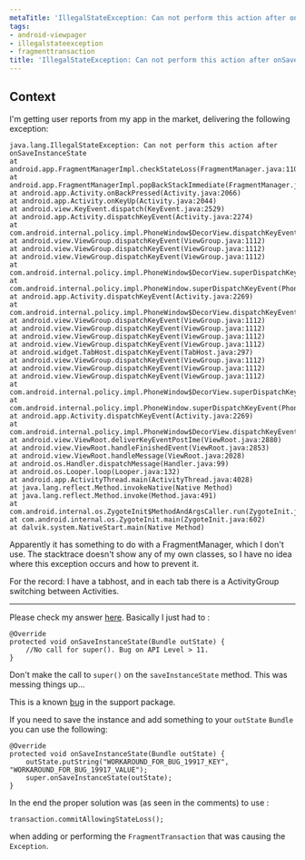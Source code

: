 ```yaml
---
metaTitle: 'IllegalStateException: Can not perform this action after onSaveInstanceState with ViewPager'
tags:
- android-viewpager
- illegalstateexception
- fragmenttransaction
title: 'IllegalStateException: Can not perform this action after onSaveInstanceState with ViewPager'
---
```


## Context

I'm getting user reports from my app in the market, delivering the following exception:



```
java.lang.IllegalStateException: Can not perform this action after onSaveInstanceState
at android.app.FragmentManagerImpl.checkStateLoss(FragmentManager.java:1109)
at android.app.FragmentManagerImpl.popBackStackImmediate(FragmentManager.java:399)
at android.app.Activity.onBackPressed(Activity.java:2066)
at android.app.Activity.onKeyUp(Activity.java:2044)
at android.view.KeyEvent.dispatch(KeyEvent.java:2529)
at android.app.Activity.dispatchKeyEvent(Activity.java:2274)
at com.android.internal.policy.impl.PhoneWindow$DecorView.dispatchKeyEvent(PhoneWindow.java:1803)
at android.view.ViewGroup.dispatchKeyEvent(ViewGroup.java:1112)
at android.view.ViewGroup.dispatchKeyEvent(ViewGroup.java:1112)
at android.view.ViewGroup.dispatchKeyEvent(ViewGroup.java:1112)
at com.android.internal.policy.impl.PhoneWindow$DecorView.superDispatchKeyEvent(PhoneWindow.java:1855)
at com.android.internal.policy.impl.PhoneWindow.superDispatchKeyEvent(PhoneWindow.java:1277)
at android.app.Activity.dispatchKeyEvent(Activity.java:2269)
at com.android.internal.policy.impl.PhoneWindow$DecorView.dispatchKeyEvent(PhoneWindow.java:1803)
at android.view.ViewGroup.dispatchKeyEvent(ViewGroup.java:1112)
at android.view.ViewGroup.dispatchKeyEvent(ViewGroup.java:1112)
at android.view.ViewGroup.dispatchKeyEvent(ViewGroup.java:1112)
at android.view.ViewGroup.dispatchKeyEvent(ViewGroup.java:1112)
at android.widget.TabHost.dispatchKeyEvent(TabHost.java:297)
at android.view.ViewGroup.dispatchKeyEvent(ViewGroup.java:1112)
at android.view.ViewGroup.dispatchKeyEvent(ViewGroup.java:1112)
at android.view.ViewGroup.dispatchKeyEvent(ViewGroup.java:1112)
at com.android.internal.policy.impl.PhoneWindow$DecorView.superDispatchKeyEvent(PhoneWindow.java:1855)
at com.android.internal.policy.impl.PhoneWindow.superDispatchKeyEvent(PhoneWindow.java:1277)
at android.app.Activity.dispatchKeyEvent(Activity.java:2269)
at com.android.internal.policy.impl.PhoneWindow$DecorView.dispatchKeyEvent(PhoneWindow.java:1803)
at android.view.ViewRoot.deliverKeyEventPostIme(ViewRoot.java:2880)
at android.view.ViewRoot.handleFinishedEvent(ViewRoot.java:2853)
at android.view.ViewRoot.handleMessage(ViewRoot.java:2028)
at android.os.Handler.dispatchMessage(Handler.java:99)
at android.os.Looper.loop(Looper.java:132)
at android.app.ActivityThread.main(ActivityThread.java:4028)
at java.lang.reflect.Method.invokeNative(Native Method)
at java.lang.reflect.Method.invoke(Method.java:491)
at com.android.internal.os.ZygoteInit$MethodAndArgsCaller.run(ZygoteInit.java:844)
at com.android.internal.os.ZygoteInit.main(ZygoteInit.java:602)
at dalvik.system.NativeStart.main(Native Method)

```

Apparently it has something to do with a FragmentManager, which I don't use. The stacktrace doesn't show any of my own classes, so I have no idea where this exception occurs and how to prevent it.


For the record: I have a tabhost, and in each tab there is a ActivityGroup switching between Activities.



---

Please check my answer [here](https://stackoverflow.com/a/10261438/542091). Basically I just had to :



```
@Override
protected void onSaveInstanceState(Bundle outState) {
    //No call for super(). Bug on API Level > 11.
}

```

Don't make the call to `super()` on the `saveInstanceState` method. This was messing things up...


This is a known [bug](http://code.google.com/p/android/issues/detail?id=19917) in the support package. 


If you need to save the instance and add something to your `outState` `Bundle` you can use the following:



```
@Override
protected void onSaveInstanceState(Bundle outState) {
    outState.putString("WORKAROUND_FOR_BUG_19917_KEY", "WORKAROUND_FOR_BUG_19917_VALUE");
    super.onSaveInstanceState(outState);
}

```

In the end the proper solution was (as seen in the comments) to use :



```
transaction.commitAllowingStateLoss();

```

when adding or performing the `FragmentTransaction` that was causing the `Exception`.


